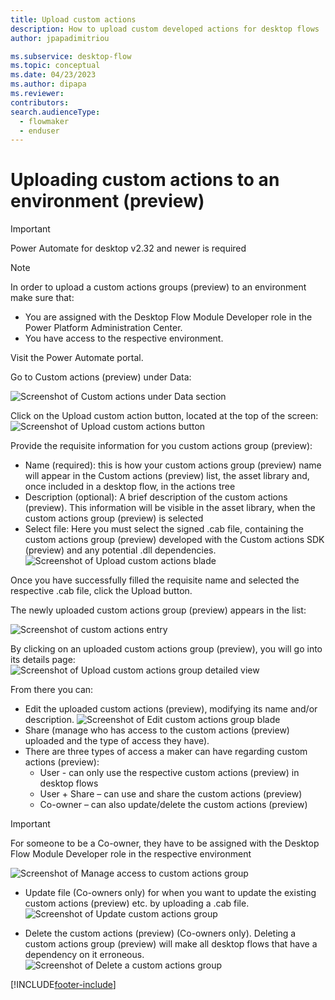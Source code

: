 ```yaml
---
title: Upload custom actions
description: How to upload custom developed actions for desktop flows
author: jpapadimitriou

ms.subservice: desktop-flow
ms.topic: conceptual
ms.date: 04/23/2023
ms.author: dipapa
ms.reviewer: 
contributors:
search.audienceType: 
  - flowmaker
  - enduser
---
```


# Uploading custom actions to an environment (preview)

> [!IMPORTANT]
> Power Automate for desktop v2.32 and newer is required

> [!NOTE]
> In order to upload a custom actions groups (preview) to an environment make sure that: 
> - You are assigned with the Desktop Flow Module Developer role  in the Power Platform Administration Center.
> - You have access to the respective environment.

Visit the Power Automate portal.

Go to Custom actions (preview) under Data: 

  ![Screenshot of Custom actions under Data section](../media/custom-actions/upload-custom-actions/img1.png)

Click on the Upload custom action button, located at the top of the screen: 
![Screenshot of Upload custom actions button](../media/custom-actions/upload-custom-actions/img2.png)
 
Provide the requisite information for you custom actions group (preview):
-	Name (required): this is how your custom actions group (preview) name will appear in the Custom actions (preview) list, the asset library and, once included in a desktop flow, in the actions tree
-	Description (optional): A brief description of the custom actions (preview). This information will be visible in the asset library, when the custom actions group (preview) is selected
-	Select file: Here you must select the signed .cab file, containing the custom actions group (preview) developed with the Custom actions SDK (preview) and any potential .dll dependencies.
![Screenshot of Upload custom actions blade](../media/custom-actions/upload-custom-actions/img3.png)

Once you have successfully filled the requisite name and selected the respective .cab file, click the Upload button.

The newly uploaded custom actions group (preview) appears in the list: 
 
![Screenshot of custom actions entry](../media/custom-actions/upload-custom-actions/img4.png)

By clicking on an uploaded custom actions group (preview), you will go into its details page: 
![Screenshot of Upload custom actions group detailed view](../media/custom-actions/upload-custom-actions/img5.png)
 
From there you can: 
-	Edit the uploaded custom actions (preview), modifying its name and/or description. 
![Screenshot of Edit custom actions group blade](../media/custom-actions/upload-custom-actions/img6.png) 
-	Share (manage who has access to the custom actions (preview) uploaded and the type of access they have). 
- There are three types of access a maker can have regarding custom actions (preview):
  - User -  can only use the respective custom actions (preview) in desktop flows
  -	User + Share – can use and share the custom actions (preview)
  -	Co-owner – can also update/delete the custom actions (preview)

>[!IMPORTANT]
> For someone to be a Co-owner, they have to be assigned with the Desktop Flow Module Developer role in the respective environment

![Screenshot of Manage access to custom actions group](../media/custom-actions/upload-custom-actions/img7.png)
 
- Update file (Co-owners only) for when you want to update the existing custom actions (preview) etc. by uploading a .cab file.
![Screenshot of Update custom actions group](../media/custom-actions/upload-custom-actions/img8.png)
 
- Delete the custom actions (preview) (Co-owners only). Deleting a custom actions group (preview) will make all desktop flows that have a dependency on it erroneous.
![Screenshot of Delete a custom actions group](../media/custom-actions/upload-custom-actions/img9.png)


[!INCLUDE[footer-include](../includes/footer-banner.md)]